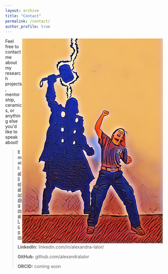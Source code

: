 ```yaml
---
layout: archive
title: "Contact"
permalink: /contact/
author_profile: true
---
```


<img src="/images/contact/contact-1.JPG" align="right" width="450px"/>


Feel free to contact me about my research projects, mentorship, ceramics, or anything else you'd like to speak about!

> **Email:** allielalor@gmail.com
>
> **LinkedIn:** linkedin.com/in/alexandra-lalor/
> 
> **GitHub:** github.com/alexandralalor
> 
> **ORCID:** coming soon
